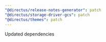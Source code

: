```yaml
---
"@directus/release-notes-generator": patch
"@directus/storage-driver-gcs": patch
"@directus/themes": patch
---
```


Updated dependencies
